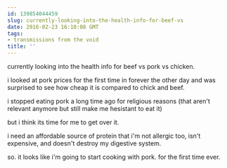 ```yaml
---
id: 139854044459
slug: currently-looking-into-the-health-info-for-beef-vs
date: 2016-02-23 16:10:08 GMT
tags:
- transmissions from the void
title: ''
---
```


currently looking into the health info for beef vs pork vs chicken.

i looked at pork prices for the first time in forever the other day and was surprised to see how cheap it is compared to chick and beef.

i stopped eating pork a long time ago for religious reasons (that aren't relevant anymore but still make me hesistant to eat it)

but i think its time for me to get over it.

i need an affordable source of protein that i'm not allergic too, isn't expensive, and doesn't destroy my digestive system.

so. it looks like i'm going to start cooking with pork. for the first time ever.